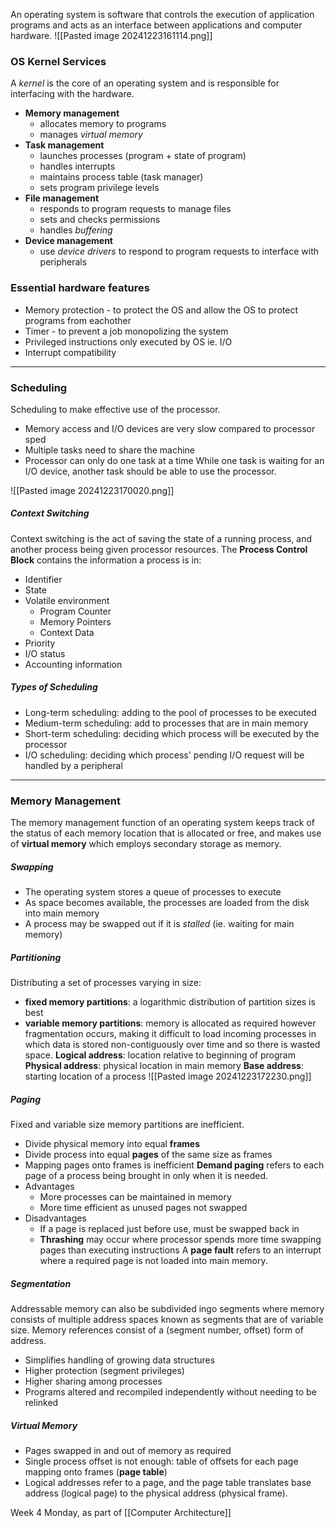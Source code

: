 An operating system is software that controls the execution of application programs and acts as an interface between applications and computer hardware. 
![[Pasted image 20241223161114.png]]
### OS Kernel Services
A *kernel* is the core of an operating system and is responsible for interfacing with the hardware.
- **Memory management**
	- allocates memory to programs
	- manages *virtual memory*
- **Task management**
	- launches processes (program + state of program)
	- handles interrupts
	- maintains process table (task manager)
	- sets program privilege levels
- **File management**
	- responds to program requests to manage files
	- sets and checks permissions
	- handles *buffering* 
- **Device management**
	- use *device drivers* to respond to program requests to interface with peripherals
### Essential hardware features
- Memory protection - to protect the OS and allow the OS to protect programs from eachother
- Timer - to prevent a job monopolizing the system
- Privileged instructions only executed by OS ie. I/O
- Interrupt compatibility

---
### Scheduling
Scheduling to make effective use of the processor. 
- Memory access and I/O devices are very slow compared to processor sped
- Multiple tasks need to share the machine
- Processor can only do one task at a time
While one task is waiting for an I/O device, another task should be able to use the processor.

![[Pasted image 20241223170020.png]]

##### Context Switching
Context switching is the act of saving the state of a running process, and another process being given processor resources. The **Process Control Block** contains the information a process is in:
- Identifier
- State
- Volatile environment
	- Program Counter
	- Memory Pointers
	- Context Data
- Priority
- I/O status
- Accounting information
##### Types of Scheduling
- Long-term scheduling: adding to the pool of processes to be executed
- Medium-term scheduling: add to processes that are in main memory
- Short-term scheduling: deciding which process will be executed by the processor
- I/O scheduling: deciding which process' pending I/O request will be handled by a peripheral

---
### Memory Management
The memory management function of an operating system keeps track of the status of each memory location that is allocated or free, and makes use of **virtual memory** which employs secondary storage as memory.
##### Swapping
- The operating system stores a queue of processes to execute
- As space becomes available, the processes are loaded from the disk into main memory
- A process may be swapped out if it is *stalled* (ie. waiting for main memory)
##### Partitioning
Distributing a set of processes varying in size:
- **fixed memory partitions**: a logarithmic distribution of partition sizes is best
- **variable memory partitions**: memory is allocated as required however fragmentation occurs, making it difficult to load incoming processes in which data is stored non-contiguously over time and so there is wasted space.
**Logical address**: location relative to beginning of program
**Physical address**: physical location in main memory
**Base address**: starting location of a process
![[Pasted image 20241223172230.png]]

##### Paging
Fixed and variable size memory partitions are inefficient.
- Divide physical memory into equal **frames**
- Divide process into equal **pages** of the same size as frames
- Mapping pages onto frames is inefficient
**Demand paging** refers to each page of a process being brought in only when it is needed.
- Advantages
	- More processes can be maintained in memory
	- More time efficient as unused pages not swapped
- Disadvantages
	- If a page is replaced just before use, must be swapped back in
	- **Thrashing** may occur where processor spends more time swapping pages than executing instructions
A **page fault** refers to an interrupt where a required page is not loaded into main memory.

##### Segmentation
Addressable memory can also be subdivided ingo segments where memory consists of multiple address spaces known as segments that are of variable size. Memory references consist of a (segment number, offset) form of address.
- Simplifies handling of growing data structures
- Higher protection (segment privileges)
- Higher sharing among processes
- Programs altered and recompiled independently without needing to be relinked
##### Virtual Memory
- Pages swapped in and out of memory as required
- Single process offset is not enough: table of offsets for each page mapping onto frames (**page table**)
- Logical addresses refer to a page, and the page table translates base address (logical page) to the physical address (physical frame).


Week 4 Monday, as part of [[Computer Architecture]]